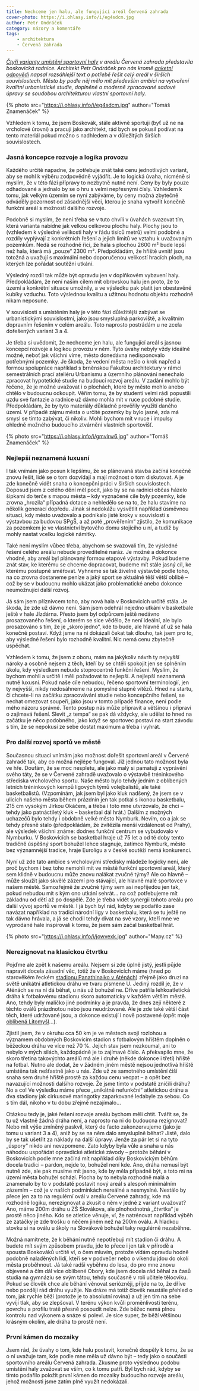 ```yaml
---
title: Nechceme jen halu, ale fungující areál Červená zahrada
cover-photo: https://i.ohlasy.info/i/eg4sdcm.jpg
author: Petr Ondráček
category: názory a komentáře
tags:
    - architektura
    - Červená zahrada
---
```


*[Čtyři varianty umístění sportovní haly](/clanky/2015/11/varianty-haly.html) v areálu Červená zahrada představila boskovická radnice. Architekt Petr Ondráček pro nás kromě [anketní odpovědi](/clanky/2015/11/anketa-cervenka.html) napsal rozsáhlejší text o potřebě řešit celý areál v širších souvislostech. Město by podle něj mělo mít především ambici na vytvoření kvalitní urbanistické studie, doplněné o moderně zpracované sadové úpravy se soudobou architekturou vlastní sportovní haly.*

{% photo src="https://i.ohlasy.info/i/eg4sdcm.jpg" author="Tomáš Znamenáček" %}

Vzhledem k tomu, že jsem Boskovák, stále aktivně sportuji (byť už ne na vrcholové úrovni) a pracuji jako architekt, rád bych se pokusil podívat na tento materiál pokud možno s nadhledem a v důležitých širších souvislostech.

### Jasná koncepce rozvoje a logika provozu

Každého určitě napadne, že potřebuje znát také cenu jednotlivých variant, aby se mohl k výběru zodpovědně vyjádřit. Je to logická úvaha, nicméně si myslím, že v této fázi přípravy to nezbytně nutné není. Ceny by byly pouze odhadované a jednalo by se o hru s velmi nepřesnými čísly. Vzhledem k tomu, jak velkým územím se nyní zabýváme, by ceny možná zbytečně odváděly pozornost od zásadnější věci, kterou je snaha vytvořit konečně funkční areál s možností dalšího rozvoje.

Podobně si myslím, že není třeba se v tuto chvíli v úvahách svazovat tím, která varianta nabídne jak velkou celkovou plochu haly. Plochy jsou to (vzhledem k výsledné velikosti haly v řádu tisíců metrů) velmi podobné a rozdíly vyplývají z konkrétních řešení a jejich limitů ve vztahu k uvažovaným pozemkům. Nedá se rozhodně říci, že hala s plochou 2600 m² bude lepší než hala, která má „pouze“ 2300 m². Předpokládám, že hřiště uvnitř jsou totožná a uvažují s maximální nebo doporučenou velikostí hracích ploch, na kterých lze pořádat soutěžní utkání. 

Výsledný rozdíl tak může být opravdu jen v doplňkovém vybavení haly. Předpokládám, že není naším cílem mít obrovskou halu jen proto, že to území a konkrétní situace umožnily, a ve výsledku pak platit jen obestavěné kubíky vzduchu. Toto výslednou kvalitu a užitnou hodnotu objektu rozhodně nikam neposune. 

V souvislosti s umístěním haly je v této fázi důležitější zabývat se urbanistickými souvislostmi, jako jsou smysluplná parkoviště, a kvalitním dopravním řešením v celém areálu. Toto naprosto postrádám u ne zcela dořešených variant 3 a 4.

Je třeba si uvědomit, že nechceme jen halu, ale fungující areál s jasnou koncepcí rozvoje a logikou provozu v něm. Tyto úvahy nebyly vždy ideálně možné, neboť jak všichni víme, město donedávna nedisponovalo potřebnými pozemky. Je škoda, že vedení města nešlo o krok napřed a formou spolupráce například s brněnskou Fakultou architektury v rámci semestrálních prací ateliéru Urbanismu a územního plánování nenechalo zpracovat hypotetické studie na budoucí rozvoj areálu. V zadání mohlo být řečeno, že je možné uvažovat i o plochách, které by město mohlo anebo chtělo v budoucnu odkoupit. Věřím tomu, že by studenti velmi rádi popustili uzdu své fantazie a radnice už dávno mohla mít v ruce podobné studie. Předpokládám, že by tyto materiály důkladně prověřily využití daného území. V případě zájmu města o určité pozemky by bylo jasné, zda má smysl se tímto zabývat, či nikoliv. Mohli bychom mít v ruce i impulsy ohledně možného budoucího ztvárnění vlastních sportovišť.

{% photo src="https://i.ohlasy.info/i/gmvlrw6.jpg" author="Tomáš Znamenáček" %}

### Nejlepší neznamená luxusní

I tak vnímám jako posun k lepšímu, že se plánovaná stavba začíná konečně znovu řešit, lidé se o tom dozvídají a mají možnost o tom diskutovat. A je zde konečně vidět snaha o koncepční práci v širších souvislostech. Doposud jsem z celého dění měl pocit, jako by se na radnici občas házelo šipkami do terče s mapou města – kdy vyznačené cíle byly pozemky, kde zrovna „hrozila“ případná dotace a nehledělo se na to, že halu stavíme na několik generací dopředu. Jinak si nedokážu vysvětlit například úsměvnou situaci, kdy město uvažovalo a podnikalo jisté kroky v souvislosti s výstavbou za budovou SPgŠ, a až poté „prověřením“ zjistilo, že komunikace za pozemkem je ve vlastnictví bytového domu stojícího u ní, a tudíž by mohly nastat vcelku logické námitky.

Také není myslím vůbec třeba, abychom se svazovali tím, že výsledné řešení celého areálu nebude proveditelné naráz. Je možné a dokonce vhodné, aby areál byl plánovaný formou etapové výstavby. Pokud budeme znát stav, ke kterému se chceme dopracovat, budeme mít stále jasný cíl, ke kterému postupně směřovat. Vyhneme se tak živelné výstavbě podle toho, na co zrovna dostaneme peníze a jaký sport se aktuálně těší větší oblibě – což by se v budoucnu mohlo ukázat jako problematické anebo dokonce neumožnující další rozvoj.

Já sám jsem příznivcem toho, aby nová hala v Boskovicích určitě stála. Je škoda, že zde už dávno není. Sám jsem odehrál nejedno utkání v basketbale ještě v hale Jízdárna. Přesto jsem byl odpůrcem ještě nedávno prosazovaného řešení, o kterém se sice vědělo, že není ideální, ale bylo prosazováno s tím, že je „skoro jedno“, kde to bude, ale hlavně ať už se hala konečně postaví. Když jsme na ni dokázali čekat tak dlouho, tak jsem pro to, aby výsledné řešení bylo rozhodně kvalitní. Nic nemá cenu zbytečně uspěchat.

Vzhledem k tomu, že jsem z oboru, mám na jakýkoliv návrh ty nejvyšší nároky a osobně nejsem z těch, kteří by se chtěli spokojit jen se splněním úkolu, kdy výsledkem nebude stoprocentně funkční řešení. Myslím, že bychom mohli a určitě i měli požadovat to nejlepší. A nejlepší neznamená nutně luxusní. Pokud naše cíle nebudou, řečeno sportovní terminologií, jen ty nejvyšší, nikdy nedosáhneme na pomyslné stupně vítězů. Hned na startu, či chcete-li na začátku zpracovávání studie nebo koncepčního řešení, se nechat omezovat soupeři, jako jsou v tomto případě finance, není podle mého názoru správné. Tento postup nás může připravit a většinou i připraví o zajímavá řešení. Slevit „z tempa“ se pak dá vždycky, ale udělat to hned na začátku je něco podobného, jako když se sportovec postaví na start závodu s tím, že se nepokusí ze sebe dostat maximum a třeba i vyhrát.

### Pro další rozvoj sportů ve městě

Současnou situaci vnímám jako možnost dořešit sportovní areál v Červené zahradě tak, aby co možná nejlépe fungoval. Již jednou tato možnost byla ve hře. Doufám, že se moc nespletu, ale jako malý si pamatuji z vyprávění svého táty, že se v Červené zahradě uvažovalo o výstavbě tréninkového střediska vrcholového sportu. Naše město bylo tehdy jedním z oblíbených letních tréninkových kempů ligových týmů volejbalistů, ale také basketbalistů. (Vzpomínám, jak jsem byl jako kluk nadšený, že jsem se v ulicích našeho města během prázdnin jen tak potkal s ikonou basketbalu, 215 cm vysokým Jirkou Okáčem, a třeba i toto mne utvrzovalo, že chci – tehdy jako patnáctiletý kluk – basketbal dál hrát.) Dalším z možných uchazečů bylo tehdy i obdobně velké město Nymburk. Nevím, co a jak se tehdy přesně stalo (předpokládám, že zvítězila menší vzdálenost od Prahy), ale výsledek všichni známe: dodnes funkční centrum se vybudovalo v Nymburku. V Boskovicích se basketbal hraje už 75 let a od té doby tento tradičně úspěšný sport bohužel lehce stagnuje, zatímco Nymburk, město bez významnější tradice, hraje Euroligu a v české soutěži nemá konkurenci.

Nyní už zde tato ambice s vrcholovými středisky mládeže logicky není, ale proč bychom i bez toho nemohli mít ve městě funkční sportovní areál, který sem klidně v budoucnu může znovu nalákat zvučné týmy? Ale co hlavně – může sloužit jako skvělé zázemí pro stávající, ale hlavně malé sportovce v našem městě. Samozřejmě že zvučné týmy sem asi nepřijedou jen tak, pokud nebudou mít s kým ono utkání sehrát… na což potřebujeme mít základnu od dětí až po dospělé. Zde je třeba vidět synergii tohoto areálu pro další vývoj sportů ve městě. I já bych byl rád, kdyby se podařilo zase navázat například na tradici národní ligy v basketbalu, která se tu ještě ne tak dávno hrávala, a já se chodil tehdy dívat na své vzory, kteří mne ve vyprodané hale inspirovali k tomu, že jsem sám začal basketbal hrát.

{% photo src="https://i.ohlasy.info/i/jowvexk.jpg" author="Mapy.cz" %}

### Nerezignovat na klasickou čtvrtku

Pojďme ale zpět k našemu areálu. Nejsem si zde úplně jistý, jestli půjde napravit docela zásadní věc, totiž že v Boskovicích máme (hned po starověkém řeckém [stadionu Panathinaiko v Aténách](https://cs.wikipedia.org/wiki/Panathinaiko)) zřejmě jako druzí na světě unikátní atletickou dráhu ve tvaru písmene U. Jediný rozdíl je, že v Aténách se na ní dá běhat, u nás už bohužel ne. Dříve patřila lehkoatletická dráha k fotbalovému stadionu skoro automaticky v každém větším městě. Ano, tehdy byly maličko jiné podmínky a je pravda, že dnes zejí některé z těchto oválů prázdnotou nebo jsou neudržované. Ale je zde také větší část těch, které udržované jsou, a dokonce existují i nově postavené (opět moje [oblíbená Litomyšl](/clanky/2015/08/komentar-pod-strelnici.html)…). 

Zjistil jsem, že v okruhu cca 50 km je ve městech svojí rozlohou a významem obdobných Boskovicím stadion s fotbalovým hřištěm doplněn o běžeckou dráhu ve více než 70 %. Jejich stav jsem nezkoumal, ani to nebylo v mých silách, každopádně je to zajímavé číslo. A překvapilo mne, že skoro třetina takovýchto areálů má ale i druhé (někde dokonce i třetí) hřiště na fotbal. Nutno ale dodat, že v žádném jiném městě nejsou jednotlivá hřiště umístěna tak nešťastně jako u nás. Zde už ze samotného umístění čiší snaha sem druhé hřiště prostě za každou cenu vecpat – a opět bez navazující možnosti dalšího rozvoje. Že jsme tímto v podstatě zničili dráhu? No a co! Ve výsledku máme přece „unikátně nefunkční“ atletickou dráhu a dva stadiony jak cirkusové maringotky zaparkované ledabyle za sebou. Co s tím dál, nikoho v tu dobu zřejmě nezajímalo…

Otázkou tedy je, jaké řešení rozvoje areálu bychom měli chtít. Tvářit se, že tu už vlastně žádná dráha není, a naprosto na ni do budoucna rezignovat? Nebo mít výše zmíněný paskvil, který de facto zakonzervujeme (jako je tomu u variant 3 a 4), aniž by se na něm dalo smysluplně běhat? Jistě, dalo by se tak ušetřit za náklady na další úpravy. Jenže za pár let si na tyto „úspory“ nikdo ani nevzpomene. Zato kdyby byla vůle a snaha u nás náhodou uspořádat opravdické atletické závody – protože běhání v Boskovicích podle mne začíná mít například díky Boskovickým běhům docela tradici – pardon, nejde to, bohužel není kde.
Ano, dráha nemusí být nutně zde, ale pak musíme mít jasno, kde by měla případně být, a toto mi na území města bohužel schází. Plocha by to nebyla rozhodně malá a znamenalo by to v podstatě postavit nový areál s alespoň minimálním zázemím – což je v našich podmínkách nereálné a nesmyslné. Nestálo by přece jen za to na regulérní ovál v areálu Červené zahrady, kde má rozhodně logiku, nerezignovat a zkusit o něm v jedné z variant uvažovat? Ano, máme 200m dráhu u ZŠ Slovákova, ale plnohodnotná „čtvrtka“ je prostě něco jiného. Kdo se atletice věnuje, ví, že natrénovat například výběh ze zatáčky je zde trošku o něčem jiném než na 200m oválu. A hladkou stovku si na oválu u školy na Slovákově bohužel taky regulérně nezaběhne.

Možná namítnete, že k běhání nutně nepotřebuji mít stadion či dráhu. A budete mít svým způsobem pravdu, jde to přece i jen tak v přírodě a spousta Boskováků určitě ví, o čem mluvím, protože vídám opravdu hodně podobně naladěných lidí, kteří se v podvečer nebo o víkendu jdou do okolí města proběhnout. Já také radši vyběhnu do lesa, do pro mne znovu objevené a čím dál více oblíbené Obory, kde jsem docela rád běhal za časů studia na gymnáziu se svým tátou, tehdy současně v roli učitele tělocviku. Pokud se člověk chce ale běhání věnovat seriózněji, přijde na to, že dříve nebo později rád dráhu využije. Na dráze má totiž člověk neustále přehled o tom, jak rychle běží (protože je to absolutní rovina) a už jen tím na sebe vyvíjí tlak, aby se zlepšoval. V terénu výkon kvůli proměnlivosti terénu, povrchu a profilu tratě přesně posoudit nelze. Zde běžec nemá plnou kontrolu nad výkonem a snáze si poleví. Je sice super, že běží většinou krásným okolím, ale dráha to prostě není. 

### První kámen do mozaiky

Jsem rád, že úvahy o tom, kde halu postavit, konečně dospěly k tomu, že se o ní uvažuje tam, kde podle mne měla už dávno být – tedy jako o součásti sportovního areálu Červená zahrada. Zkusme proto výslednou podobu umístění haly zvažovat se vším, co k tomu patří. Byl bych rád, kdyby se tímto podařilo položit první kámen do mozaiky budoucího rozvoje areálu, jehož možnosti jsme zatím plně využít nedokázali.
